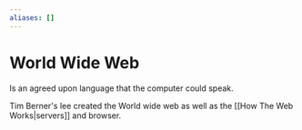 ```yaml
---
aliases: []
---
```


# World Wide Web
Is an agreed upon language that the computer could speak. 

Tim Berner's lee created the World wide web as well as the [[How The Web Works|servers]] and browser.



